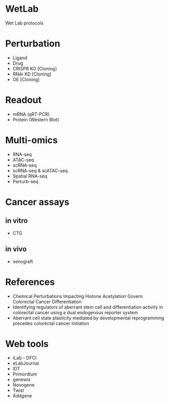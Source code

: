 # WetLab
Wet Lab protocols

# Perturbation
- Ligand
- Drug
- CRISPR KO [Cloning]
- RNAi KD [Cloning]
- OE [Cloning]

# Readout
- mRNA (qRT-PCR)
- Protein (Western Blot)

# Multi-omics
- RNA-seq
- ATAC-seq
- scRNA-seq
- scRNA-seq & scATAC-seq
- Spatial RNA-seq
- Perturb-seq

# Cancer assays
## in vitro
- CTG

## in vivo
- xenograft

# References
- Chemical Perturbations Impacting Histone Acetylation Govern Colorectal Cancer Differentiation
- Identifying regulators of aberrant stem cell and differentiation activity in colorectal cancer using a dual endogenous reporter system
- Aberrant cell state plasticity mediated by developmental reprogramming precedes colorectal cancer initiation

# Web tools
- iLab - DFCI
- eLabJournal
- IDT
- Primordium
- genewiz
- Novogene
- Twist
- Addgene

